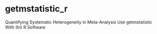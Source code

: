 # getmstatistic_r
Quantifying Systematic Heterogeneity in Meta-Analysis Use getmstatistic With (In) R Software

